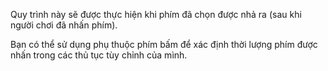 Quy trình này sẽ được thực hiện khi phím đã chọn được nhả ra (sau khi người chơi đã nhấn phím).

Bạn có thể sử dụng phụ thuộc phím bấm để xác định thời lượng phím được nhấn trong các thủ tục tùy chỉnh của mình.